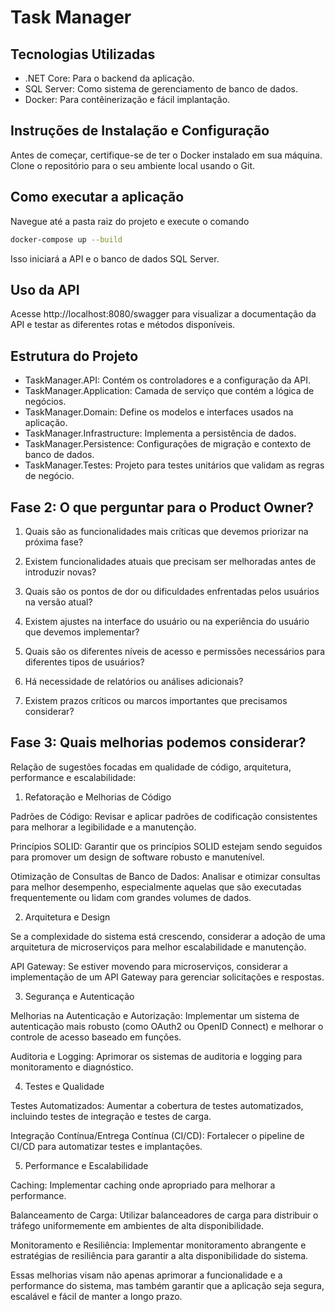 # Task Manager

## Tecnologias Utilizadas

- .NET Core: Para o backend da aplicação.
- SQL Server: Como sistema de gerenciamento de banco de dados.
- Docker: Para contêinerização e fácil implantação.

## Instruções de Instalação e Configuração
Antes de começar, certifique-se de ter o Docker instalado em sua máquina. Clone o repositório para o seu ambiente local usando o Git.

## Como executar a aplicação

Navegue até a pasta raiz do projeto e execute o comando

````bash
docker-compose up --build
````

Isso iniciará a API e o banco de dados SQL Server. 

## Uso da API

Acesse http://localhost:8080/swagger para visualizar a documentação da API e testar as diferentes rotas e métodos disponíveis.

## Estrutura do Projeto

- TaskManager.API: Contém os controladores e a configuração da API.
- TaskManager.Application: Camada de serviço que contém a lógica de negócios.
- TaskManager.Domain: Define os modelos e interfaces usados na aplicação.
- TaskManager.Infrastructure: Implementa a persistência de dados.
- TaskManager.Persistence: Configurações de migração e contexto de banco de dados.
- TaskManager.Testes: Projeto para testes unitários que validam as regras de negócio.

## Fase 2: O que perguntar para o Product Owner?

1. Quais são as funcionalidades mais críticas que devemos priorizar na próxima fase?

2. Existem funcionalidades atuais que precisam ser melhoradas antes de introduzir novas?

3. Quais são os pontos de dor ou dificuldades enfrentadas pelos usuários na versão atual?

4. Existem ajustes na interface do usuário ou na experiência do usuário que devemos implementar?

5. Quais são os diferentes níveis de acesso e permissões necessários para diferentes tipos de usuários?

7. Há necessidade de relatórios ou análises adicionais?

8. Existem prazos críticos ou marcos importantes que precisamos considerar?

## Fase 3: Quais melhorias podemos considerar?

Relação de sugestões focadas em qualidade de código, arquitetura, performance e escalabilidade:

1. Refatoração e Melhorias de Código

Padrões de Código: Revisar e aplicar padrões de codificação consistentes para melhorar a legibilidade e a manutenção.

Princípios SOLID: Garantir que os princípios SOLID estejam sendo seguidos para promover um design de software robusto e manutenível.

Otimização de Consultas de Banco de Dados: Analisar e otimizar consultas para melhor desempenho, especialmente aquelas que são executadas frequentemente ou lidam com grandes volumes de dados.

2. Arquitetura e Design

Se a complexidade do sistema está crescendo, considerar a adoção de uma arquitetura de microserviços para melhor escalabilidade e manutenção.

API Gateway: Se estiver movendo para microserviços, considerar a implementação de um API Gateway para gerenciar solicitações e respostas.

3. Segurança e Autenticação

Melhorias na Autenticação e Autorização: Implementar um sistema de autenticação mais robusto (como OAuth2 ou OpenID Connect) e melhorar o controle de acesso baseado em funções.

Auditoria e Logging: Aprimorar os sistemas de auditoria e logging para monitoramento e diagnóstico.

4. Testes e Qualidade

Testes Automatizados: Aumentar a cobertura de testes automatizados, incluindo testes de integração e testes de carga.

Integração Contínua/Entrega Contínua (CI/CD): Fortalecer o pipeline de CI/CD para automatizar testes e implantações.

5. Performance e Escalabilidade

Caching: Implementar caching onde apropriado para melhorar a performance.

Balanceamento de Carga: Utilizar balanceadores de carga para distribuir o tráfego uniformemente em ambientes de alta disponibilidade.

Monitoramento e Resiliência: Implementar monitoramento abrangente e estratégias de resiliência para garantir a alta disponibilidade do sistema.

Essas melhorias visam não apenas aprimorar a funcionalidade e a performance do sistema, mas também garantir que a aplicação seja segura, escalável e fácil de manter a longo prazo.



